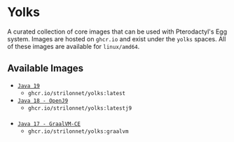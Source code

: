 # Yolks

A curated collection of core images that can be used with Pterodactyl's Egg system.
Images are hosted on `ghcr.io` and exist under the `yolks` spaces.
All of these images are available for `linux/amd64`.


## Available Images
* [`Java 19`](https://github.com/StrilonNET/docker-images/tree/main/java/latest)
    * `ghcr.io/strilonnet/yolks:latest`
* [`Java 18 - OpenJ9`](https://github.com/StrilonNET/docker-images/tree/main/java/latestj9)
  * `ghcr.io/strilonnet/yolks:latestj9`

####
* [`Java 17 - GraalVM-CE`](https://github.com/StrilonNET/docker-images/tree/main/java/graalvm)
	* `ghcr.io/strilonnet/yolks:graalvm`
